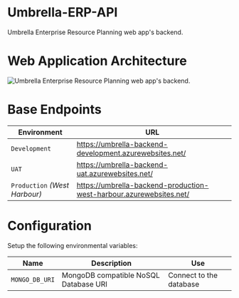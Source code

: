 
# Umbrella-ERP-API  
Umbrella Enterprise Resource Planning web app's backend. 

# Web Application Architecture
![Umbrella Enterprise Resource Planning web app's backend.](https://storage.googleapis.com/indie-hackers.appspot.com/product-avatars/quick-and-simple-image-placeholders/200x200_quick-and-simple-image-placeholders.webp?1655552321948) 
  
# Base Endpoints
|Environment|URL
|--|--|
|`Development`|https://umbrella-backend-development.azurewebsites.net/
|`UAT`|https://umbrella-backend-uat.azurewebsites.net/
|`Production` *(West Harbour)*|https://umbrella-backend-production-west-harbour.azurewebsites.net/
  
# Configuration  
Setup the following environmental variables:

|Name|Description|Use
|--|--|--|
|`MONGO_DB_URI`|MongoDB compatible NoSQL Database URI|Connect to the database

